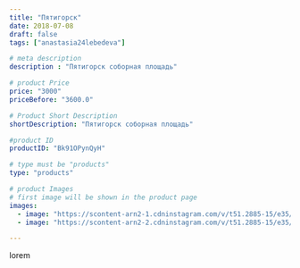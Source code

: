 ```yaml
---
title: "Пятигорск"
date: 2018-07-08
draft: false
tags: ["anastasia24lebedeva"]

# meta description
description : "Пятигорск соборная площадь"

# product Price
price: "3000"
priceBefore: "3600.0"

# Product Short Description
shortDescription: "Пятигорск соборная площадь"

#product ID
productID: "Bk91OPynQyH"

# type must be "products"
type: "products"

# product Images
# first image will be shown in the product page
images:
  - image: "https://scontent-arn2-1.cdninstagram.com/v/t51.2885-15/e35/36113488_466015933845367_4428536440988631040_n.jpg?_nc_ht=scontent-arn2-1.cdninstagram.com&_nc_cat=107&_nc_ohc=8Um51NpwF90AX9AUDGI&se=8&tp=1&oh=99e9472db6742047edcd76abbc8c94a3&oe=6060381B&ig_cache_key=MTgxODg0Mzc1MzE4NDc1MzczMQ%3D%3D.2"
  - image: "https://scontent-arn2-2.cdninstagram.com/v/t51.2885-15/e35/36113616_1094795280679484_747211433468493824_n.jpg?_nc_ht=scontent-arn2-2.cdninstagram.com&_nc_cat=108&_nc_ohc=meOFaDJnzcoAX9hNf4-&se=8&tp=1&oh=877a9c35372d68795c412ce46681363c&oe=605F1B43&ig_cache_key=MTgxODg0Mzc2Mzc4NzgwNzYyMQ%3D%3D.2"

---
```

lorem
